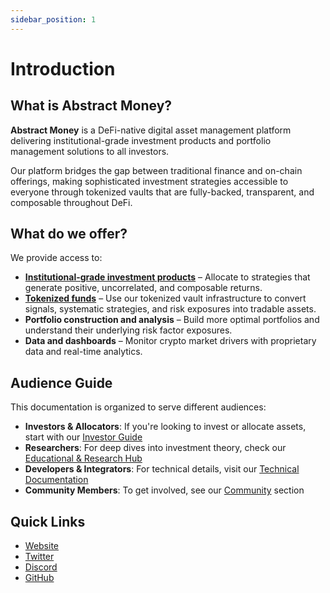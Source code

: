```yaml
---
sidebar_position: 1
---
```


# Introduction

## What is Abstract Money?

**Abstract Money** is a DeFi-native digital asset management platform delivering institutional-grade investment products and portfolio management solutions to all investors.

Our platform bridges the gap between traditional finance and on-chain offerings, making sophisticated investment strategies accessible to everyone through tokenized vaults that are fully-backed, transparent, and composable throughout DeFi.

## What do we offer?

We provide access to:

- [**Institutional-grade investment products**](./streams) – Allocate to strategies that generate positive, uncorrelated, and composable returns.
- [**Tokenized funds**](./vaults) – Use our tokenized vault infrastructure to convert signals, systematic strategies, and risk exposures into tradable assets.
- **Portfolio construction and analysis** – Build more optimal portfolios and understand their underlying risk factor exposures.
- **Data and dashboards** – Monitor crypto market drivers with proprietary data and real-time analytics.

## Audience Guide

This documentation is organized to serve different audiences:

- **Investors & Allocators**: If you're looking to invest or allocate assets, start with our [Investor Guide](./category/investor-guide)
- **Researchers**: For deep dives into investment theory, check our [Educational & Research Hub](./category/educational--research-hub)
- **Developers & Integrators**: For technical details, visit our [Technical Documentation](./category/technical-documentation)
- **Community Members**: To get involved, see our [Community](./community) section


## Quick Links

- [Website](https://abstract.money)
- [Twitter](https://twitter.com/AbstractSDK)
- [Discord](http://discord.gg/uch3Tq3aym)
- [GitHub](https://github.com/AbstractSDK)
